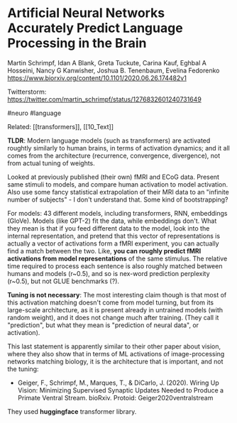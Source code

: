 # Artificial Neural Networks Accurately Predict Language Processing in the Brain

Martin Schrimpf,  Idan A Blank, Greta Tuckute, Carina Kauf, Eghbal A Hosseini, Nancy G Kanwisher, Joshua B. Tenenbaum, Evelina Fedorenko
https://www.biorxiv.org/content/10.1101/2020.06.26.174482v1

Twitterstorm:
https://twitter.com/martin_schrimpf/status/1276832601240731649

#neuro #language

Related: [[transformers]], [[10_Text]]


**TLDR**: Modern language models (such as transformers) are activated roughtly similarly to human brains, in terms of activation dynamics; and it all comes from the architecture (recurrence, convergence, divergence), not from actual tuning of weights.

Looked at previously published (their own) fMRI and ECoG data. Present same stimuli to models, and compare human activation to model activation. Also use some fancy statistical extrapolation of their MRI data to an "infinite number of subjects" - I don't understand that. Some kind of bootstrapping?

For models: 43 different models, including transformers, RNN, embeddings (GloVe). Models (like GPT-2) fit the data, while embeddings don't. What they mean is that if you feed different data to the model, look into the internal representation, and pretend that this vector of representations is actually a vector of activations form a fMRI experiment, you can actually find a match between the two. Like, **you can roughly predict fMRI activations from model representations** of the same stimulus. The relative time required to process each sentence is also roughly matched between humans and models (r~0.5), and so is nex-word prediction perplexity (r~0.5), but not GLUE benchmarks (?).

**Tuning is not necessary**: The most interesting claim though is that most of this activation matching doesn't come from model turning, but from its large-scale architecture, as it is present already in untrained models (with random weight), and it does not change much after training. (They call it "prediction", but what they mean is "prediction of neural data", or activation). 

This last statement is apparently similar to their other paper about vision, where they also show that in terms of ML activations of image-processing networks matching biology, it is the architecture that is important, and not the tuning:

* Geiger, F., Schrimpf, M., Marques, T., & DiCarlo, J. (2020). Wiring Up Vision: Minimizing Supervised Synaptic Updates Needed to Produce a Primate Ventral Stream. bioRxiv.
Protoid: Geiger2020ventralstream

They used **huggingface** transformer library.